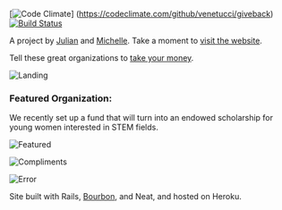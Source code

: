 [![Code Climate](https://codeclimate.com/github/venetucci/giveback/badges/gpa.svg)] (https://codeclimate.com/github/venetucci/giveback)
[![Build Status](https://travis-ci.org/venetucci/giveback.svg)](https://travis-ci.org/venetucci/giveback)

A project by [Julian](http://twitter.com/jatescher) and [Michelle](http://twitter.com/mvenetucci). Take a moment to [visit the website](http://julianandmichellegiveback.com).<br />

Tell these great organizations to [take your money](http://i3.kym-cdn.com/photos/images/newsfeed/000/264/241/9e9.gif).

![Landing](app/assets/images/landing-giveback.png)

### Featured Organization:

We recently set up a fund that will turn into an endowed scholarship for young
women interested in STEM fields.  

![Featured](app/assets/images/featured-org.png)

![Compliments](app/assets/images/compliment-me.gif)

![Error](app/assets/images/error-page.gif)

Site built with Rails, [Bourbon](http://bourbon.io/), and Neat, and hosted on Heroku.


